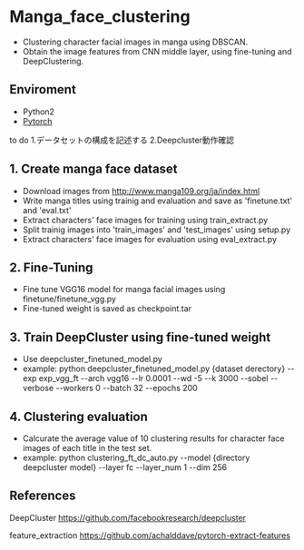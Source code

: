 # Manga_face_clustering
* Clustering character facial images in manga using DBSCAN.
* Obtain the image features from CNN middle layer, using fine-tuning and DeepClustering.
## Enviroment
 - Python2
 - [Pytorch](http://pytorch.org/)


to do
1.データセットの構成を記述する
2.Deepcluster動作確認

## 1. Create manga face dataset
* Download images from http://www.manga109.org/ja/index.html
* Write manga titles using trainig and evaluation and save as 'finetune.txt' and 'eval.txt'
* Extract characters' face images for training using train_extract.py
* Split trainig images into 'train_images' and 'test_images' using setup.py
* Extract characters' face images for evaluation using eval_extract.py

## 2. Fine-Tuning
* Fine tune VGG16 model for manga facial images using finetune/finetune_vgg.py
* Fine-tuned weight is saved as checkpoint.tar

## 3. Train DeepCluster using fine-tuned weight
* Use deepcluster_finetuned_model.py
* example: python deepcluster_finetuned_model.py {dataset derectory} --exp exp_vgg_ft --arch vgg16 --lr 0.0001 --wd -5 --k 3000 --sobel --verbose --workers 0 --batch 32 --epochs 200

## 4. Clustering evaluation
* Calcurate the average value of 10 clustering results for character face images of each title in the test set.
* example: python clustering_ft_dc_auto.py --model {directory deepcluster model} --layer fc --layer_num 1 --dim 256

## References

DeepCluster
https://github.com/facebookresearch/deepcluster

feature_extraction
https://github.com/achalddave/pytorch-extract-features

